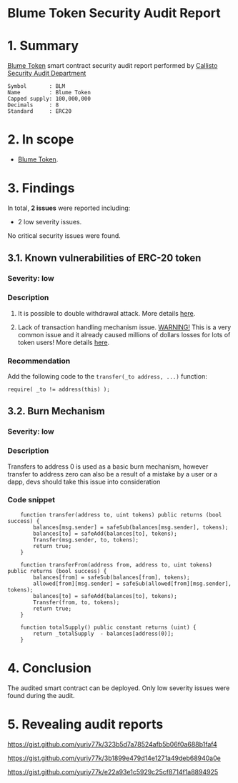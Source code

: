 # Blume Token Security Audit Report

# 1. Summary

[Blume Token](https://www.blumetoken.com) smart contract security audit report performed by [Callisto Security Audit Department](https://github.com/EthereumCommonwealth/Auditing)

	Symbol       : BLM
	Name         : Blume Token
	Capped supply: 100,000,000
	Decimals     : 8 
	Standard     : ERC20

# 2. In scope

- [Blume Token](https://etherscan.io/address/0x2722690a68f97e3361b958eb0b1dedf39190f6ad#code).

# 3. Findings

In total, **2 issues** were reported including:

- 2 low severity issues.

No critical security issues were found.

## 3.1. Known vulnerabilities of ERC-20 token

### Severity: low

### Description

1. It is possible to double withdrawal attack. More details [here](https://docs.google.com/document/d/1YLPtQxZu1UAvO9cZ1O2RPXBbT0mooh4DYKjA_jp-RLM/edit).

2. Lack of transaction handling mechanism issue. [WARNING!](https://gist.github.com/Dexaran/ddb3e89fe64bf2e06ed15fbd5679bd20)  This is a very common issue and it already caused millions of dollars losses for lots of token users! More details [here](https://docs.google.com/document/d/1Feh5sP6oQL1-1NHi-X1dbgT3ch2WdhbXRevDN681Jv4/edit).

### Recommendation

Add the following code to the `transfer(_to address, ...)` function:

```
require( _to != address(this) );

```

## 3.2. Burn Mechanism

### Severity: low

### Description

Transfers to address 0 is used as a basic burn mechanism, however transfer to address zero can also be a result of a mistake by a user or a dapp, devs should take this issue into consideration

### Code snippet

```
    function transfer(address to, uint tokens) public returns (bool success) {
        balances[msg.sender] = safeSub(balances[msg.sender], tokens);
        balances[to] = safeAdd(balances[to], tokens);
        Transfer(msg.sender, to, tokens);
        return true;
    }
```

```
    function transferFrom(address from, address to, uint tokens) public returns (bool success) {
        balances[from] = safeSub(balances[from], tokens);
        allowed[from][msg.sender] = safeSub(allowed[from][msg.sender], tokens);
        balances[to] = safeAdd(balances[to], tokens);
        Transfer(from, to, tokens);
        return true;
    }
```

```
    function totalSupply() public constant returns (uint) {
        return _totalSupply  - balances[address(0)];
    }
```

# 4. Conclusion

The audited smart contract can be deployed. Only low severity issues were found during the audit.

# 5. Revealing audit reports

https://gist.github.com/yuriy77k/323b5d7a78524afb5b06f0a688b1faf4

https://gist.github.com/yuriy77k/3b1899e479d14e1271a49deb68940a0e

https://gist.github.com/yuriy77k/e22a93e1c5929c25cf8714f1a8894925
